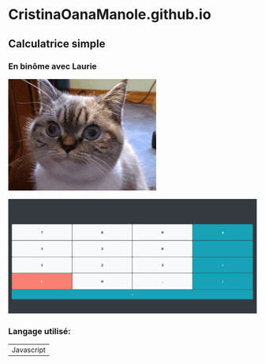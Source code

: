 # CristinaOanaManole.github.io

## Calculatrice simple
### En binôme avec Laurie 


![](./assets/img/giphycat.gif)

![](picture.png)
### Langage utilisé:
<table>
<tr>
<td>Javascript</td>
</tr>
</table>